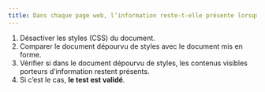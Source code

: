 ```yaml
---
title: Dans chaque page web, l’information reste-t-elle présente lorsque les [feuilles de styles](#feuille-de-style) sont désactivées ?
---
```


1. Désactiver les styles (CSS) du document.
2. Comparer le document dépourvu de styles avec le document mis en forme.
3. Vérifier si dans le document dépourvu de styles, les contenus visibles porteurs d’information restent présents.
4. Si c’est le cas, **le test est validé**.